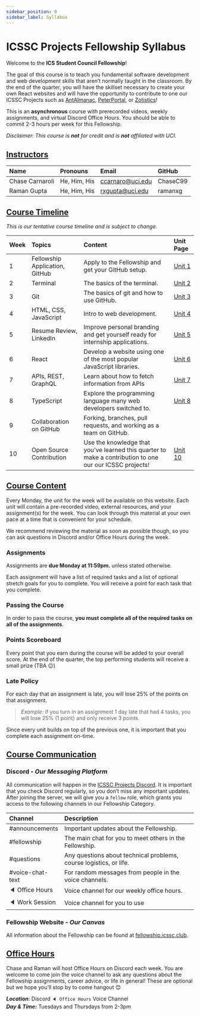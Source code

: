 ```yaml
---
sidebar_position: 0
sidebar_label: Syllabus
---
```


# ICSSC Projects Fellowship Syllabus
Welcome to the **ICS Student Council Fellowship**!

The goal of this course is to teach you fundamental software development and web development skills that aren’t normally taught in the classroom. By the end of the quarter, you will have the skillset necessary to create your own React websites and will have the opportunity to contribute to one our ICSSC Projects such as [AntAlmanac](https://antalmanac.com), [PeterPortal](http://peterportal.org), or [Zotistics](http://zotistics.com)!

This is an **asynchronous** course with prerecorded videos, weekly assignments, and virtual Discord Office Hours. You should be able to commit 2-3 hours per week for this Fellowship.

*Disclaimer: This course is **not** for credit and is **not** affiliated with UCI.*

## <u>Instructors</u>

| Name | Pronouns | Email | GitHub |
| :--- | :--- | :--- | :--- |
| Chase Carnaroli | He, Him, His | ccarnaro@uci.edu | ChaseC99 |
| Raman Gupta | He, Him, His | rxgupta@uci.edu | ramanxg |

## <u>Course Timeline</u>

*This is our tentative course timeline and is subject to change.* 

| Week | Topics | Content | Unit Page |
| :--- | :--- | :--- | :--- |
| 1 | Fellowship Application, GitHub | Apply to the Fellowship and get your GitHub setup. | [Unit 1](/course/unit1) |
| 2 | Terminal | The basics of the terminal. | [Unit 2](/course/unit2) |
| 3 | Git | The basics of git and how to use GitHub. | [Unit 3](/course/unit3) |
| 4 | HTML, CSS, JavaScript | Intro to web development. | [Unit 4](/course/unit4) |
| 5 | Resume Review, LinkedIn | Improve personal branding and get yourself ready for internship applications. | [Unit 5](/course/unit5) |
| 6 | React | Develop a website using one of the most popular JavaScript libraries. | [Unit 6](/course/unit6) |
| 7 | APIs, REST, GraphQL  | Learn about how to fetch information from APIs | [Unit 7](/course/unit7) |
| 8 | TypeScript | Explore the programming language many web developers switched to. | [Unit 8](/course/unit8) |
| 9 | Collaboration on GitHub | Forking, branches, pull requests, and working as a team on GitHub. |  |
| 10 | Open Source Contribution | Use the knowledge that you’ve learned this quarter to make a contribution to one our our ICSSC projects! | [Unit 10](/course/unit10) |

## <u>Course Content</u>

Every Monday, the unit for the week will be available on this website. Each unit will contain a pre-recorded video, external resources, and your assignment(s) for the week. You can look through this material at your own pace at a time that is convenient for your schedule. 

We recommend reviewing the material as soon as possible though, so you can ask questions in Discord and/or Office Hours during the week.

### Assignments

Assignments are **due Monday at 11:59pm.** unless stated otherwise. 

Each assignment will have a list of required tasks and a list of optional stretch goals for you to complete. You will receive a point for each task that you complete.

### Passing the Course

In order to pass the course, **you must complete all of the required tasks on all of the assignments**. 

### Points Scoreboard

Every point that you earn during the course will be added to your overall score. At the end of the quarter, the top performing students will receive a small prize (TBA 😉)

### Late Policy

For each day that an assignment is late, you will lose 25% of the points on that assignment.

> *Example:* if you turn in an assignment 1 day late that had 4 tasks, you will lose 25% (1 point) and only receive 3 points.

Since every unit builds on top of the previous one, it is important that you complete each assignment on-time.

## <u>Course Communication</u>

### Discord - *Our Messaging Platform*

All communication will happen in the [ICSSC Projects Discord](http://discord.gg/GzF76D7UhY). 
It is important that you check Discord regularly, so you don’t miss any important updates.
After joining the server, we will give you a `fellow` role, which grants you access to the following channels in our Fellowship Category.

| Channel | Description |
| :--- | :--- |
| #announcements | Important updates about the Fellowship. |
| #fellowship | The main chat for you to meet others in the Fellowship. |
| #questions | Any questions about technical problems, course logistics, or life. |
| #voice-chat-text | For random messages from people in the voice channels. |
| 🔈 Office Hours | Voice channel for our weekly office hours. |
| 🔈 Work Session | Voice channel for you to use  |

### Fellowship Website - *Our Canvas*

All information about the Fellowship can be found at [fellowship.icssc.club](https://fellowship.icssc.club/course/syllabus). 


## <u>Office Hours</u>

Chase and Raman will host Office Hours on Discord each week. You are welcome to come join the voice channel to ask any questions about the Fellowship assignments, career advice, or life in general! These are optional but we hope you’ll stop by to come hangout 😊

***Location***: Discord `🔈 Office Hours` Voice Channel  
***Day & Time:*** Tuesdays and Thursdays from 2-3pm